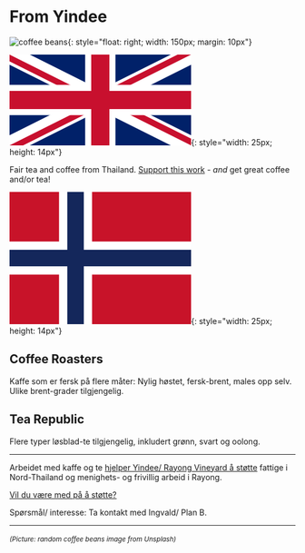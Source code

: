 # From Yindee

![coffee beans](https://source.unsplash.com/all/?coffeebeans){: style="float: right; width: 150px; margin: 10px"}

![[EN]](assets/english.webp){: style="width: 25px; height: 14px"}

Fair tea and coffee from Thailand.
[Support this work](support-why.md) - _and_ get great coffee and/or tea!

![[NO]](assets/norsk.png){: style="width: 25px; height: 14px"}

## Coffee Roasters

Kaffe som er fersk på flere måter: Nylig høstet, fersk-brent, males opp selv. Ulike brent-grader tilgjengelig.

## Tea Republic

Flere typer løsblad-te tilgjengelig, inkludert grønn, svart og oolong.

---

Arbeidet med kaffe og te [hjelper Yindee/ Rayong Vineyard å støtte](support-why.md) fattige i Nord-Thailand og menighets- og frivillig arbeid i Rayong.

[Vil du være med på å støtte?](support-how.md)

Spørsmål/ interesse: Ta kontakt med Ingvald/ Plan B.

---
<em><small>(Picture: random coffee beans image from Unsplash)</small></em>
